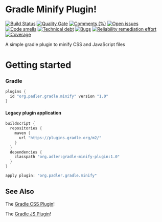 # Gradle Minify Plugin!
[![Build Status](https://travis-ci.org/616slayer616/gradle-minify-plugin.svg?branch=master)](https://travis-ci.org/616slayer616/gradle-minify-plugin)
[![Quality Gate](https://sonarcloud.io/api/badges/gate?key=616slayer616_gradle-minify-plugin)](https://sonarcloud.io/dashboard/index/616slayer616_gradle-minify-plugin)
[![Comments (%)](https://sonarcloud.io/api/badges/measure?key=616slayer616_gradle-minify-plugin&metric=comment_lines_density)](https://sonarcloud.io/component_measures?id=616slayer616_gradle-minify-plugin&metric=comment_lines_density)
[![Open issues](https://sonarcloud.io/api/badges/measure?key=616slayer616_gradle-minify-plugin&metric=open_issues)](https://sonarcloud.io/component_measures?id=616slayer616_gradle-minify-plugin&metric=open_issues)
[![Code smells](https://sonarcloud.io/api/badges/measure?key=616slayer616_gradle-minify-plugin&metric=code_smells)](https://sonarcloud.io/component_measures?id=616slayer616_gradle-minify-plugin&metric=code_smells)
[![Technical debt](https://sonarcloud.io/api/badges/measure?key=616slayer616_gradle-minify-plugin&metric=sqale_index)](https://sonarcloud.io/component_measures?id=616slayer616_gradle-minify-plugin&metric=sqale_index)
[![Bugs](https://sonarcloud.io/api/badges/measure?key=616slayer616_gradle-minify-plugin&metric=bugs)](https://sonarcloud.io/component_measures?id=616slayer616_gradle-minify-plugin&metric=bugs)
[![Reliability remediation effort](https://sonarcloud.io/api/badges/measure?key=616slayer616_gradle-minify-plugin&metric=reliability_remediation_effort)](https://sonarcloud.io/component_measures?id=616slayer616_gradle-minify-plugin&metric=reliability_remediation_effort)
[![Coverage](https://sonarcloud.io/api/badges/measure?key=616slayer616_gradle-minify-plugin&metric=coverage)](https://sonarcloud.io/component_measures?id=616slayer616_gradle-minify-plugin&metric=coverage)

A simple gradle plugin to minify CSS and JavaScript files

# Getting started

### Gradle
```groovy
plugins {
  id "org.padler.gradle.minify" version "1.0"
}
```

#### Legacy plugin application
```groovy
buildscript {
  repositories {
    maven {
      url "https://plugins.gradle.org/m2/"
    }
  }
  dependencies {
    classpath "org.adler:gradle-minify-plugin:1.0"
  }
}

apply plugin: "org.padler.gradle.minify"
```

## See Also
The [Gradle CSS Plugin](https://github.com/eriwen/gradle-css-plugin)!

The [Gradle JS Plugin](https://github.com/eriwen/gradle-js-plugin)!
